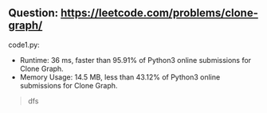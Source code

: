 ## Question: https://leetcode.com/problems/clone-graph/

code1.py:
* Runtime: 36 ms, faster than 95.91% of Python3 online submissions for Clone Graph.
* Memory Usage: 14.5 MB, less than 43.12% of Python3 online submissions for Clone Graph.
> dfs